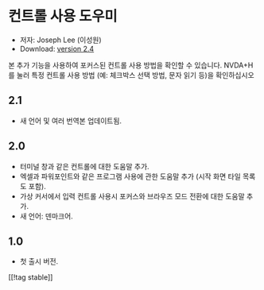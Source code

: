 # 컨트롤 사용 도우미 #

* 저자: Joseph Lee (이성원)
* Download: [version 2.4][1]

본 추가 기능을 사용하여 포커스된 컨트롤 사용 방법을 확인할 수 있습니다. NVDA+H를 눌러 특정 컨트롤 사용 방법 (예: 체크박스
선택 방법, 문자 읽기 등)을 확인하십시오

## 2.1 ##

* 새 언어 및 여러 번역본 업데이트됨.


## 2.0 ##

* 터미널 창과 같은 컨트롤에 대한 도움말 추가.
* 엑셀과 파워포인트와 같은 프로그램 사용에 관한 도움말 추가 (시작 화면 타일 목록도 포함).
* 가상 커서에서 입력 컨트롤 사용시 포커스와 브라우즈 모드 전환에 대한 도움말 추가.
* 새 언어: 덴마크어.


## 1.0 ##

* 첫 출시 버전.

[[!tag stable]]

[1]: http://addons.nvda-project.org/files/get.php?file=cua
